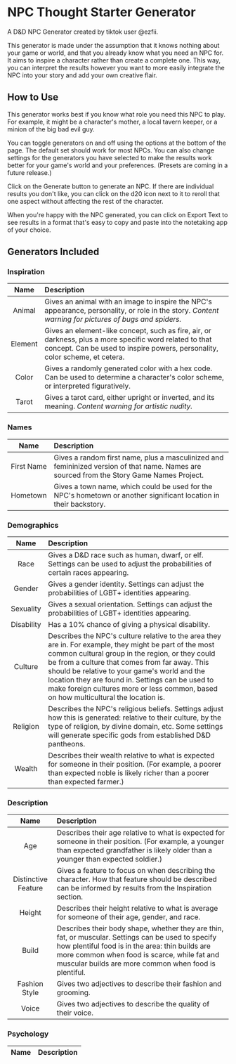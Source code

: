 # NPC Thought Starter Generator
 
A D&D NPC Generator created by tiktok user @ezfii. 

This generator is made under the assumption that it knows nothing about your game or world, and that you already know what you need an NPC for. It aims to inspire a character rather than create a complete one. This way, you can interpret the results however you want to more easily integrate the NPC into your story and add your own creative flair. 

## How to Use

This generator works best if you know what role you need this NPC to play. For example, it might be a character's mother, a local tavern keeper, or a minion of the big bad evil guy. 

You can toggle generators on and off using the options at the bottom of the page. The default set should work for most NPCs. You can also change settings for the generators you have selected to make the results work better for your game's world and your preferences. (Presets are coming in a future release.)

Click on the Generate button to generate an NPC. If there are individual results you don't like, you can click on the d20 icon next to it to reroll that one aspect without affecting the rest of the character.

When you're happy with the NPC generated, you can click on Export Text to see results in a format that's easy to copy and paste into the notetaking app of your choice. 

## Generators Included

### Inspiration

| Name | Description |
|:----:|:----|
| Animal | Gives an animal with an image to inspire the NPC's appearance, personality, or role in the story. *Content warning for pictures of bugs and spiders.* |
| Element | Gives an element-like concept, such as fire, air, or darkness, plus a more specific word related to that concept. Can be used to inspire powers, personality, color scheme, et cetera. |
| Color | Gives a randomly generated color with a hex code. Can be used to determine a character's color scheme, or interpreted figuratively. |
| Tarot | Gives a tarot card, either upright or inverted, and its meaning. *Content warning for artistic nudity.* |

### Names

| Name | Description |
|:----:|:----|
| First Name | Gives a random first name, plus a masculinized and femininized version of that name. Names are sourced from the Story Game Names Project. |
| Hometown | Gives a town name, which could be used for the NPC's hometown or another significant location in their backstory. |

### Demographics

| Name | Description |
|:----:|:----|
| Race | Gives a D&D race such as human, dwarf, or elf. Settings can be used to adjust the probabilities of certain races appearing. |
| Gender | Gives a gender identity. Settings can adjust the probabilities of LGBT+ identities appearing. |
| Sexuality | Gives a sexual orientation. Settings can adjust the probabilities of LGBT+ identities appearing. |
| Disability | Has a 10% chance of giving a physical disability. |
| Culture | Describes the NPC's culture relative to the area they are in. For example, they might be part of the most common cultural group in the region, or they could be from a culture that comes from far away. This should be relative to your game's world and the location they are found in. Settings can be used to make foreign cultures more or less common, based on how multicultural the location is. |
| Religion | Describes the NPC's religious beliefs. Settings adjust how this is generated: relative to their culture, by the type of religion, by divine domain, etc. Some settings will generate specific gods from established D&D pantheons. |
| Wealth | Describes their wealth relative to what is expected for someone in their position. (For example, a poorer than expected noble is likely richer than a poorer than expected farmer.) |

### Description

| Name | Description |
|:----:|:----|
| Age | Describes their age relative to what is expected for someone in their position. (For example, a younger than expected grandfather is likely older than a younger than expected soldier.) |
| Distinctive Feature | Gives a feature to focus on when describing the character. How that feature should be described can be informed by results from the Inspiration section. |
| Height | Describes their height relative to what is average for someone of their age, gender, and race. |
| Build | Describes their body shape, whether they are thin, fat, or muscular. Settings can be used to specify how plentiful food is in the area: thin builds are more common when food is scarce, while fat and muscular builds are more common when food is plentiful. |
| Fashion Style | Gives two adjectives to describe their fashion and grooming. |
| Voice | Gives two adjectives to describe the quality of their voice. |

### Psychology

| Name | Description |
|:----:|:----|